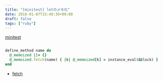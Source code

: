 ```yaml
---
title: "[minitest] letのメモ化"
date: 2018-01-07T15:49:39+09:00
draft: false
tags: ["ruby"]
---
```


[minitest](https://github.com/seattlerb/minitest/blob/master/lib/minitest/spec.rb#L245-L248)

```ruby

define_method name do
  @_memoized ||= {}
  @_memoized.fetch(name) { |k| @_memoized[k] = instance_eval(&block) }
end

```

- [fetch](https://docs.ruby-lang.org/ja/latest/method/Hash/i/fetch.html)
